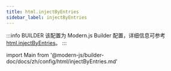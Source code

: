 ```yaml
---
title: html.injectByEntries
sidebar_label: injectByEntries
---
```


:::info BUILDER
该配置为 Modern.js Builder 配置，详细信息可参考 [html.injectByEntries](https://modernjs.dev/builder/api/config-html.html#html-injectbyentries)。
:::

import Main from '@modern-js/builder-doc/docs/zh/config/html/injectByEntries.md'

<Main />
